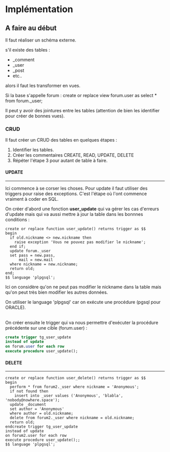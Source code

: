 # Implémentation

## A faire au début

Il faut réaliser un schéma externe. 

s'il existe des tables : 
 - _comment
 - _user
 - _post
 - etc..

alors il faut les transformer en vues.

Si la base s'appelle forum :
    create or replace view forum.user as 
        select * 
        from forum._user;

Il peut y avoir des jointures entre les tables (attention de bien les identifier pour créer de bonnes vues).

### CRUD

Il faut créer un CRUD des tables en quelques étapes :
1. Identifier les tables.
2. Créer les commentaires CREATE, READ, UPDATE, DELETE
3. Répéter l'étape 3 pour autant de table à faire.

#### UPDATE
-----------------------------------------------------------------------
Ici commence à se corser les choses.
Pour update il faut utiliser des triggers pour raise des exceptions.
C'est l'étape où l'ont commence vraiment à coder en SQL.


On créer d'abord une fonction **user_update** qui va gérer les cas d'erreurs d'update mais qui va aussi mettre à jour la table dans les bonnnes conditions  : 

```postgresql
create or replace function user_update() returns trigger as $$
begin
  if old.nickname <> new.nickname then
    raise exception 'Vous ne pouvez pas modifier le nickname';
  end if;
  update forum._user
  set pass = new.pass,
      mail = new.mail
  where nickname = new.nickname;
  return old;
end;
$$ language 'plpgsql';
```
Ici on considère qu'on ne peut pas modifier le nickname dans la table mais qu'on peut très bien modifier les autres données.

On utiliser le language 'plpgsql' car on exécute une procédure (pgsql pour ORACLE).
<br><br>

On créer ensuite le trigger qui va nous permettre d'exécuter la procédure précédente sur une cible (forum.user) :

```sql
create trigger tg_user_update
instead of update
on forum.user for each row
execute procedure user_update();
```




#### DELETE
---------------------------------------------------------------
```postgresql
create or replace function user_delete() returns trigger as $$
begin
  perform * from forum2._user where nickname = 'Anonymous';
  if not found then
    insert into _user values ('Anonymous', 'blabla', 'nobody@nowhere.space');
  update _document
  set author = 'Anonymous'
  where author = old.nickname;
  delete from forum2._user where nickname = old.nickname;
  return old;
endcreate trigger tg_user_update
instead of update
on forum2.user for each row
execute procedure user_update();;
$$ language 'plpgsql';
```

